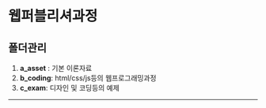 # 웹퍼블리셔과정

## 폴더관리

1. **a_asset** : 기본 이론자료
2. **b_coding**: html/css/js등의 웹프로그래밍과정
3. **c_exam**: 디자인 및 코딩등의 예제

---